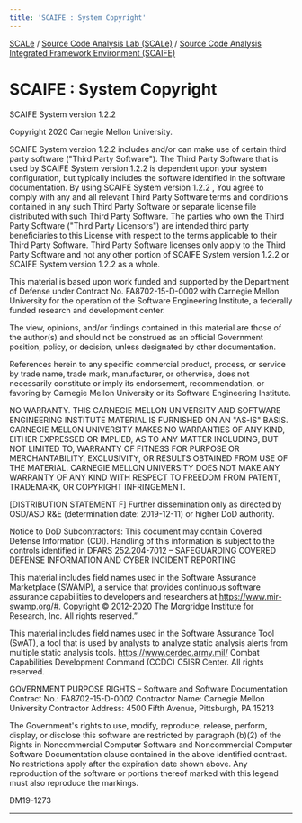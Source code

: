 ```yaml
---
title: 'SCAIFE : System Copyright'
---
```

[SCALe](index.md) / [Source Code Analysis Lab (SCALe)](Welcome.md) / [Source Code Analysis Integrated Framework Environment (SCAIFE)](SCAIFE-Welcome.md)

SCAIFE : System Copyright
=========================

SCAIFE System version 1.2.2

Copyright 2020 Carnegie Mellon University.

SCAIFE System version 1.2.2  includes and/or can make use of certain third party software ("Third Party Software"). The Third Party Software that is used by SCAIFE System version 1.2.2  is dependent upon your system configuration, but typically includes the software identified in the software documentation. By using SCAIFE System version 1.2.2 , You agree to comply with any and all relevant Third Party Software terms and conditions contained in any such Third Party Software or separate license file distributed with such Third Party Software. The parties who own the Third Party Software ("Third Party Licensors") are intended third party beneficiaries to this License with respect to the terms applicable to their Third Party Software. Third Party Software licenses only apply to the Third Party Software and not any other portion of SCAIFE System version 1.2.2  or SCAIFE System version 1.2.2  as a whole.

This material is based upon work funded and supported by the Department of Defense under Contract No. FA8702-15-D-0002 with Carnegie Mellon University for the operation of the Software Engineering Institute, a federally funded research and development center.

The view, opinions, and/or findings contained in this material are those of the author(s) and should not be construed as an official Government position, policy, or decision, unless designated by other documentation.

References herein to any specific commercial product, process, or service by trade name, trade mark, manufacturer, or otherwise, does not necessarily constitute or imply its endorsement, recommendation, or favoring by Carnegie Mellon University or its Software Engineering Institute.

NO WARRANTY. THIS CARNEGIE MELLON UNIVERSITY AND SOFTWARE ENGINEERING INSTITUTE MATERIAL IS FURNISHED ON AN "AS-IS" BASIS. CARNEGIE MELLON UNIVERSITY MAKES NO WARRANTIES OF ANY KIND, EITHER EXPRESSED OR IMPLIED, AS TO ANY MATTER INCLUDING, BUT NOT LIMITED TO, WARRANTY OF FITNESS FOR PURPOSE OR MERCHANTABILITY, EXCLUSIVITY, OR RESULTS OBTAINED FROM USE OF THE MATERIAL. CARNEGIE MELLON UNIVERSITY DOES NOT MAKE ANY WARRANTY OF ANY KIND WITH RESPECT TO FREEDOM FROM PATENT, TRADEMARK, OR COPYRIGHT INFRINGEMENT.

[DISTRIBUTION STATEMENT F] Further dissemination only as directed by OSD/ASD R&E (determination date: 2019-12-11) or higher DoD authority.

Notice to DoD Subcontractors:  This document may contain Covered Defense Information (CDI).  Handling of this information is subject to the controls identified in DFARS 252.204-7012 – SAFEGUARDING COVERED DEFENSE INFORMATION AND CYBER INCIDENT REPORTING

This material includes field names used in the Software Assurance Marketplace (SWAMP), a service that provides continuous software assurance capabilities to developers and researchers at https://www.mir-swamp.org/#.  Copyright © 2012-2020 The Morgridge Institute for Research, Inc. All rights reserved.”

This material includes field names used in the Software Assurance Tool (SwAT), a tool that is used by analysts to analyze static analysis alerts from multiple static analysis tools. https://www.cerdec.army.mil/ Combat Capabilities Development Command (CCDC) C5ISR Center. All rights reserved.

GOVERNMENT PURPOSE RIGHTS – Software and Software Documentation
Contract No.: FA8702-15-D-0002
Contractor Name: Carnegie Mellon University
Contractor Address: 4500 Fifth Avenue, Pittsburgh, PA 15213

The Government's rights to use, modify, reproduce, release, perform, display, or disclose this software are restricted by paragraph (b)(2) of the Rights in Noncommercial Computer Software and Noncommercial Computer Software Documentation clause contained in the above identified contract. No restrictions apply after the expiration date shown above. Any reproduction of the software or portions thereof marked with this legend must also reproduce the markings.

DM19-1273

------------------------------------------------------------------------
